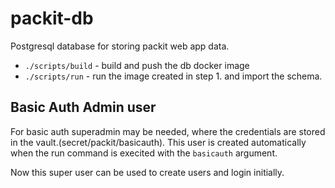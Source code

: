 # packit-db

Postgresql database for storing packit web app data.
* `./scripts/build` - build and push the db docker image
* `./scripts/run` - run the image created in step 1. and import the schema.

## Basic Auth Admin user 
For basic auth superadmin may be needed, where the credentials are stored in the vault.(secret/packit/basicauth).
This user is created automatically when the run command is execited with the `basicauth` argument.

Now this super user can be used to create users and login initially.